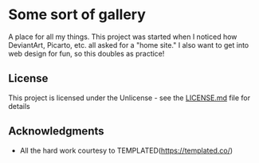 # Some sort of gallery

A place for all my things. This project was started when I noticed how DeviantArt, Picarto, etc. all asked for a "home site." 
I also want to get into web design for fun, so this doubles as practice! 

## License

This project is licensed under the Unlicense - see the [LICENSE.md](LICENSE.md) file for details

## Acknowledgments

* All the hard work courtesy to TEMPLATED(https://templated.co/)
